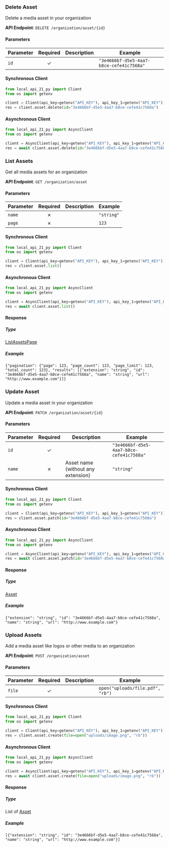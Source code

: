 
### Delete Asset <a name="delete"></a>

Delete a media asset in your organization

**API Endpoint**: `DELETE /organization/asset/{id}`

#### Parameters

| Parameter | Required | Description | Example |
|-----------|:--------:|-------------|--------|
| `id` | ✓ |  | `"3e4666bf-d5e5-4aa7-b8ce-cefe41c7568a"` |

#### Synchronous Client

```python
from local_api_21_py import Client
from os import getenv

client = Client(api_key=getenv("API_KEY"), api_key_1=getenv("API_KEY"))
res = client.asset.delete(id="3e4666bf-d5e5-4aa7-b8ce-cefe41c7568a")

```

#### Asynchronous Client

```python
from local_api_21_py import AsyncClient
from os import getenv

client = AsyncClient(api_key=getenv("API_KEY"), api_key_1=getenv("API_KEY"))
res = await client.asset.delete(id="3e4666bf-d5e5-4aa7-b8ce-cefe41c7568a")

```

### List Assets <a name="list"></a>

Get all media assets for an organization

**API Endpoint**: `GET /organization/asset`

#### Parameters

| Parameter | Required | Description | Example |
|-----------|:--------:|-------------|--------|
| `name` | ✗ |  | `"string"` |
| `page` | ✗ |  | `123` |

#### Synchronous Client

```python
from local_api_21_py import Client
from os import getenv

client = Client(api_key=getenv("API_KEY"), api_key_1=getenv("API_KEY"))
res = client.asset.list()

```

#### Asynchronous Client

```python
from local_api_21_py import AsyncClient
from os import getenv

client = AsyncClient(api_key=getenv("API_KEY"), api_key_1=getenv("API_KEY"))
res = await client.asset.list()

```

#### Response

##### Type
[ListAssetsPage](/local_api_21_py/types/models/list_assets_page.py)

##### Example
`{"pagination": {"page": 123, "page_count": 123, "page_limit": 123, "total_count": 123}, "results": [{"extension": "string", "id": "3e4666bf-d5e5-4aa7-b8ce-cefe41c7568a", "name": "string", "url": "http://www.example.com"}]}`

### Update Asset <a name="patch"></a>

Update a media asset in your organization

**API Endpoint**: `PATCH /organization/asset/{id}`

#### Parameters

| Parameter | Required | Description | Example |
|-----------|:--------:|-------------|--------|
| `id` | ✓ |  | `"3e4666bf-d5e5-4aa7-b8ce-cefe41c7568a"` |
| `name` | ✗ | Asset name (without any extension) | `"string"` |

#### Synchronous Client

```python
from local_api_21_py import Client
from os import getenv

client = Client(api_key=getenv("API_KEY"), api_key_1=getenv("API_KEY"))
res = client.asset.patch(id="3e4666bf-d5e5-4aa7-b8ce-cefe41c7568a")

```

#### Asynchronous Client

```python
from local_api_21_py import AsyncClient
from os import getenv

client = AsyncClient(api_key=getenv("API_KEY"), api_key_1=getenv("API_KEY"))
res = await client.asset.patch(id="3e4666bf-d5e5-4aa7-b8ce-cefe41c7568a")

```

#### Response

##### Type
[Asset](/local_api_21_py/types/models/asset.py)

##### Example
`{"extension": "string", "id": "3e4666bf-d5e5-4aa7-b8ce-cefe41c7568a", "name": "string", "url": "http://www.example.com"}`

### Upload Assets <a name="create"></a>

Add a media asset like logos or other media to an organization

**API Endpoint**: `POST /organization/asset`

#### Parameters

| Parameter | Required | Description | Example |
|-----------|:--------:|-------------|--------|
| `file` | ✓ |  | `open("uploads/file.pdf", "rb")` |

#### Synchronous Client

```python
from local_api_21_py import Client
from os import getenv

client = Client(api_key=getenv("API_KEY"), api_key_1=getenv("API_KEY"))
res = client.asset.create(file=open("uploads/image.png", "rb"))

```

#### Asynchronous Client

```python
from local_api_21_py import AsyncClient
from os import getenv

client = AsyncClient(api_key=getenv("API_KEY"), api_key_1=getenv("API_KEY"))
res = await client.asset.create(file=open("uploads/image.png", "rb"))

```

#### Response

##### Type
List of [Asset](/local_api_21_py/types/models/asset.py)

##### Example
`[{"extension": "string", "id": "3e4666bf-d5e5-4aa7-b8ce-cefe41c7568a", "name": "string", "url": "http://www.example.com"}]`
